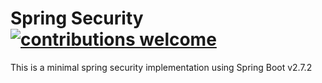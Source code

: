 # Spring Security [![contributions welcome](https://img.shields.io/badge/contributions-welcome-brightgreen.svg?style=flat)](https://github.com/dwyl/esta/issues)
This is a minimal spring security implementation using Spring Boot v2.7.2
